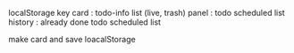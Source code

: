 localStorage
key
card : todo-info list  (live, trash)
panel : todo scheduled list
history : already done todo scheduled list

make card and save loacalStorage

